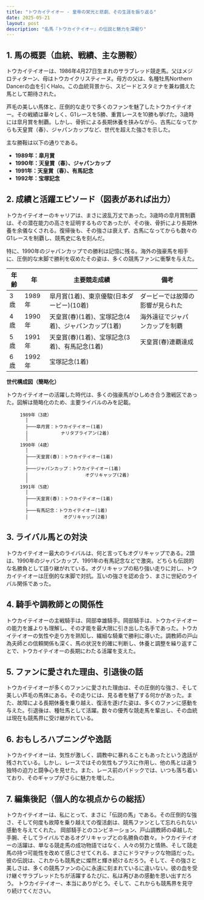 ```yaml
---
title: "トウカイテイオー - 皇帝の栄光と悲劇、その生涯を振り返る"
date: 2025-05-21
layout: post
description: "名馬『トウカイテイオー』の伝説と魅力を深堀り"
---
```


## 1. 馬の概要（血統、戦績、主な勝鞍）

トウカイテイオーは、1986年4月27日生まれのサラブレッド競走馬。父はメジロティターン、母はトウカイクリスティーヌ。母方の父は、名種牡馬Northern Dancerの血を引くHalo。この血統背景から、スピードとスタミナを兼ね備えた馬として期待された。

芦毛の美しい馬体と、圧倒的な走りで多くのファンを魅了したトウカイテイオー。その戦績は華々しく、G1レースを5勝、重賞レースを10勝も挙げた。3歳時には皐月賞を制覇。しかし、骨折による長期休養を挟みながら、古馬になってからも天皇賞（春）、ジャパンカップなど、世代を超えた強さを示した。

主な勝鞍は以下の通りである。

* **1989年：皐月賞**
* **1990年：天皇賞（春）、ジャパンカップ**
* **1991年：天皇賞（春）、有馬記念**
* **1992年：宝塚記念**


## 2. 成績と活躍エピソード（図表があれば出力）

トウカイテイオーのキャリアは、まさに波乱万丈であった。3歳時の皐月賞制覇は、その潜在能力の高さを証明するものであったが、その後、骨折により長期休養を余儀なくされる。復帰後も、その強さは衰えず、古馬になってからも数々のG1レースを制覇し、競馬史に名を刻んだ。

特に、1990年のジャパンカップでの勝利は記憶に残る。海外の強豪馬を相手に、圧倒的な末脚で勝利を収めたその姿は、多くの競馬ファンに衝撃を与えた。

| 年齢 | 年 | 主要競走成績 | 備考 |
|---|---|---|---|
| 3歳 | 1989年 | 皐月賞(1着)、東京優駿(日本ダービー)(10着) | ダービーでは故障の影響が見られた |
| 4歳 | 1990年 | 天皇賞(春)(1着)、宝塚記念(4着)、ジャパンカップ(1着) | 海外遠征でジャパンカップを制覇 |
| 5歳 | 1991年 | 天皇賞(春)(1着)、宝塚記念(3着)、有馬記念(1着) | 天皇賞(春)連覇達成 |
| 6歳 | 1992年 | 宝塚記念(1着) |  |


**世代構成図（簡略化）**

トウカイテイオーの活躍した時代は、多くの強豪馬がひしめき合う激戦区であった。図解は簡略化のため、主要ライバルのみを記載。

```
     1989年（3歳）
       │
       ├───皐月賞：トウカイテイオー(1着)
       │            ナリタブライアン(2着)
       │
     1990年（4歳）
       │
       ├───天皇賞(春)：トウカイテイオー(1着)
       │
       ├───ジャパンカップ：トウカイテイオー(1着)
       │                     オグリキャップ(2着)
       │
     1991年（5歳）
       │
       ├───天皇賞(春)：トウカイテイオー(1着)
       │
       ├───有馬記念：トウカイテイオー(1着)
       │             オグリキャップ(2着)

```


## 3. ライバル馬との対決

トウカイテイオー最大のライバルは、何と言ってもオグリキャップである。2頭は、1990年のジャパンカップ、1991年の有馬記念などで激突。どちらも伝説的な名勝負として語り継がれている。オグリキャップの粘り強い走りに対し、トウカイテイオーは圧倒的な末脚で対抗。互いの強さを認め合う、まさに世紀のライバル関係であった。


## 4. 騎手や調教師との関係性

トウカイテイオーの主戦騎手は、岡部幸雄騎手。岡部騎手は、トウカイテイオーの能力を誰よりも理解し、その才能を最大限に引き出した名手であった。トウカイテイオーの気性や走り方を熟知し、繊細な騎乗で勝利に導いた。調教師の戸山為夫師との信頼関係も深く、馬の状況を的確に判断し、休養と調整を繰り返すことで、トウカイテイオーの長期にわたる活躍を支えた。


## 5. ファンに愛された理由、引退後の話

トウカイテイオーが多くのファンに愛された理由は、その圧倒的な強さ、そして美しい芦毛の馬体にある。その走りには、見る者を魅了する何かがあった。また、故障による長期休養を乗り越え、復活を遂げた姿は、多くのファンに感動を与えた。引退後は、種牡馬として活躍。数々の優秀な競走馬を輩出し、その血統は現在も競馬界に受け継がれている。


## 6. おもしろハプニングや逸話

トウカイテイオーは、気性が激しく、調教中に暴れることもあったという逸話が残されている。しかし、レースではその気性もプラスに作用し、他の馬とは違う独特の迫力と闘争心を見せた。また、レース前のパドックでは、いつも落ち着いており、そのギャップがさらに魅力を増した。


## 7. 編集後記（個人的な視点からの総括）

トウカイテイオーは、私にとって、まさに「伝説の馬」である。その圧倒的な強さ、そして何度も故障を乗り越えての復活劇は、競馬ファンとして忘れられない感動を与えてくれた。  岡部騎手とのコンビネーション、戸山調教師の卓越した手腕、そしてライバルであるオグリキャップとの名勝負の数々。トウカイテイオーの活躍は、単なる競走馬の成功物語ではなく、人々の努力と情熱、そして競走馬の持つ可能性を改めて感じさせてくれる、まさにドラマチックな物語だった。  彼の伝説は、これからも競馬史に燦然と輝き続けるだろう。そして、その強さと美しさは、多くの競馬ファンの心に永遠に刻まれているに違いない。彼の血を受け継ぐサラブレッドたちが活躍するたびに、私は再びあの感動を思い出すだろう。  トウカイテイオー、本当にありがとう。そして、これからも競馬界を見守り続けてください。
